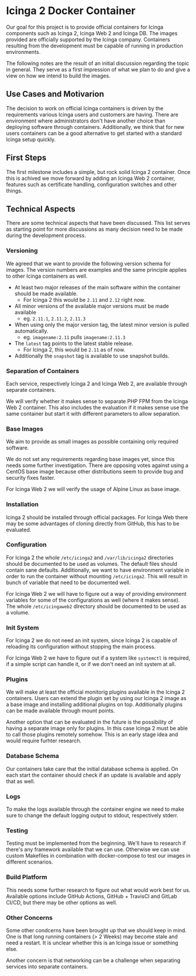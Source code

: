 # Icinga 2 Docker Container

Our goal for this project is to provide official containers for Icinga components such as Icinga 2, Icinga Web 2 and Icinga DB. The images provided are officially supported by the Icinga company. Containers resulting from the development must be capable of running in production environments.

The following notes are the result of an initial discussion regarding the topic in general. They serve as a first impression of what we plan to do and give a view on how we intend to build the images.

## Use Cases and Motivarion
The decision to work on official Icinga containers is driven by the requirements various Icinga users and customers are having. There are environment where administrators don't have another choice than deploying software through containers. Additionally, we think that for new users containers can be a good alternative to get started with a standard Icinga setup quickly.

## First Steps
The first milestone includes a simple, but rock solid Icinga 2 container. Once this is achived we move forward by adding an Icinga Web 2 container, features such as certificate handling, configuration switches and other things.

## Technical Aspects
There are some technical aspects that have been discussed. This list serves as starting point for more discussions as many decision need to be made during the development process.


### Versioning
We agreed that we want to provide the following version schema for images. The version numbers are examples and the same principle applies to other Icinga containers as well.

* At least two major releases of the main software within the container should be made available.
	* For Icinga 2 this would be `2.11` and `2.12` right now.
* All minor versions of the available major versions must be made available
	* eg. `2.11.1`, `2.11.2`, `2.11.3`
* When using only the major version tag, the latest minor version is pulled automatically.
	* eg. `imagename:2.11` pulls `imagename:2.11.3`
* The `latest` tag points to the latest stable release.
	* For Icinga 2, this would be `2.11` as of now.
* Additionally the `snapshot` tag is available to use snapshot builds.

### Separation of Containers
Each service, respectively Icinga 2 and Icinga Web 2, are available through separate containers.

We will verify whether it makes sense to separate PHP FPM from the Icinga Web 2 container. This also includes the evaluation if it makes sense use the same container but start it with different parameters to allow separation.

### Base Images
We aim to provide as small images as possible containing only required software.

We do not set any requirements regarding base images yet, since this needs some further investigation. There are opposing votes against using a CentOS base image because other distributions seem to provide bug and security fixes faster.

For Icinga Web 2 we will verify the usage of Alpine Linux as base image.

### Installation
Icinga 2 should be installed through official packages. For Icinga Web there may be some advantages of cloning directly from GitHub, this has to be evaluated.

### Configuration
For Icinga 2 the whole `/etc/icinga2` and `/var/lib/icinga2` directories should be documented to be used as volumes. The default files should contain sane defaults. Additionally, we want to have environment variable in order to run the container without mounting `/etc/icinga2`. This will result in bunch of variable that need to be documented well.

For Icinga Web 2 we will have to figure out a way of providing environment variables for some of the configurations as well (where it makes sense). The whole `/etc/icingaweb2` directory should be documented to be used as a volume.

### Init System
For Icinga 2 we do not need an init system, since Icinga 2 is capable of reloading its configuration without stopping the main process.

For Icinga Web 2 we have to figure out if a system like `systemctl` is required, if a simple script can handle it, or if we don't need an init system at all.

### Plugins
We will make at least the official monitorig plugins available in the Icinga 2 containers. Users can extend the plugin set by using our Icinga 2 image as a base image and installing additional plugins on top. Additionally plugins can be made available through mount points.

Another option that can be evaluated in the future is the possibility of having a separate image only for plugins. In this case Icinga 2 must be able to call those plugins remotely somehow. This is an early stage idea and would require furhter research.

### Database Schema
Our containers take care that the initial database schema is applied. On each start the container should check if an update is available and apply that as well.

### Logs
To make the logs available through the container engine we need to make sure to change the default logging output to stdout, respectively stderr.

### Testing
Testing must be implemented from the beginning. We'll have to research if there's any framework available that we can use. Otherwise we can use custom Makefiles in combination with docker-compose to test our images in different scenarios.

### Build Platform
This needs some further research to figure out what would work best for us. Available options include GitHub Actions, GitHub + TravisCI and GitLab CI/CD, but there may be other options as well.

### Other Concerns
Some other condcerns have been brought up that we should keep in mind. One is that long running containers (> 2 Weeks) may become stale and need a restart. It is unclear whether this is an Icinga issue or something else.

Another concern is that networking can be a challenge when separating services into separate containers.
